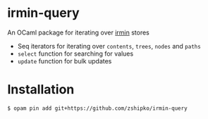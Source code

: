 # irmin-query

An OCaml package for iterating over [irmin](https://irmin.io) stores

- Seq iterators for iterating over `contents`, `trees`, `nodes` and `paths`
- `select` function for searching for values
- `update` function for bulk updates

# Installation

```
$ opam pin add git+https://github.com/zshipko/irmin-query
```

